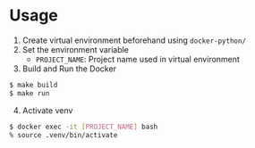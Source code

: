 # Usage

1. Create virtual environment beforehand using `docker-python/`
2. Set the environment variable
    - `PROJECT_NAME`: Project name used in virtual environment
3. Build and Run the Docker

```sh
$ make build
$ make run
```

4. Activate venv

```sh
$ docker exec -it [PROJECT_NAME] bash
% source .venv/bin/activate
```